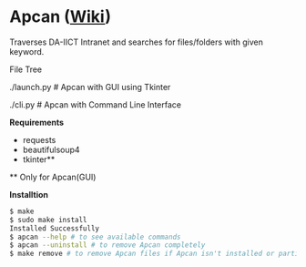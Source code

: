 # Apcan ([Wiki](https://github.com/sanket143/MSTC-WoC-Apcan/wiki))

Traverses DA-IICT Intranet and searches for files/folders with given keyword.


File Tree

./launch.py # Apcan with GUI using Tkinter

./cli.py # Apcan with Command Line Interface

**Requirements**
- requests
- beautifulsoup4
- tkinter**

** Only for Apcan(GUI)

**Installtion**

```bash
$ make
$ sudo make install
Installed Successfully
$ apcan --help # to see available commands
$ apcan --uninstall # to remove Apcan completely
$ make remove # to remove Apcan files if Apcan isn't installed or partially installed
```
